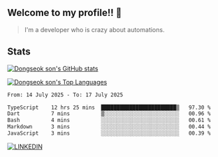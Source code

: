## Welcome to my profile!! 👋

> I'm a developer who is crazy about automations.

## Stats
[![Dongseok son's GitHub stats](https://github-readme-stats-livid-kappa-40.vercel.app/api?username=dongseokSon&show_icons=true&count_private=true&include_all_commits=true&rank_icon=true)](https://github.com/dongseokSon/github-readme-stats)

[![Dongseok son's Top Languages](https://github-readme-stats-livid-kappa-40.vercel.app/api/top-langs/?username=dongseokSon&langs_count=20&hide=Jupyter%20Notebook)](https://github.com/dongseokSon/github-readme-stats)

<!--START_SECTION:waka-->

```txt
From: 14 July 2025 - To: 17 July 2025

TypeScript    12 hrs 25 mins  ████████████████████████▒   97.30 %
Dart          7 mins          ▒░░░░░░░░░░░░░░░░░░░░░░░░   00.96 %
Bash          4 mins          ░░░░░░░░░░░░░░░░░░░░░░░░░   00.61 %
Markdown      3 mins          ░░░░░░░░░░░░░░░░░░░░░░░░░   00.44 %
JavaScript    3 mins          ░░░░░░░░░░░░░░░░░░░░░░░░░   00.39 %
```

<!--END_SECTION:waka-->

[![LINKEDIN](https://camo.githubusercontent.com/d90c501c7f68295cfcab6a68b761ba5b1101292b8ac9895eaeca253df2e53eb3/68747470733a2f2f696d672e736869656c64732e696f2f62616467652f6c696e6b6564696e2d2532333030373742352e7376673f267374796c653d666f722d7468652d6261646765266c6f676f3d6c696e6b6564696e266c6f676f436f6c6f723d7768697465)](https://www.linkedin.com/in/dongseokson/)